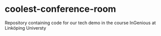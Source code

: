 # coolest-conference-room
Repository containing code for our tech demo in the course InGenious at Linköping Universty
